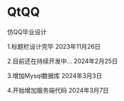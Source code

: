 # QtQQ
仿QQ毕业设计

1.标题栏设计完毕    2023年11月26日

2.目前还在持续开发中... 	2024年2月25日

3.增加Mysql数据库						2024年3月3日

4.开始增加服务端代码					2024年3月7日

